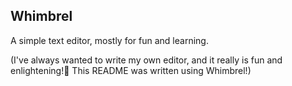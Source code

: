 Whimbrel
---

A simple text editor, mostly for fun and learning.

(I've always wanted to write my own editor, and it really is fun and enlightening! This README was written using Whimbrel!)